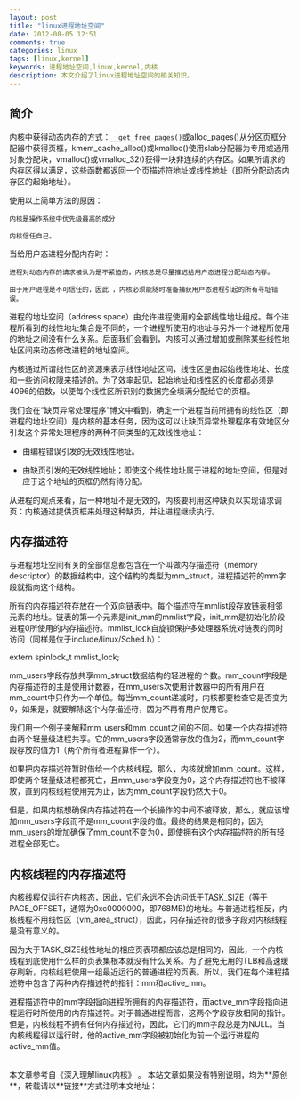```yaml
---
layout: post
title: "linux进程地址空间"
date: 2012-08-05 12:51
comments: true
categories: linux
tags: [linux,kernel]
keywords: 进程地址空间,linux,kernel,内核
description: 本文介绍了linux进程地址空间的相关知识。
---
```

简介   
---
内核中获得动态内存的方式：`__get_free_pages()`或alloc_pages()从分区页框分配器中获得页框，kmem_cache_alloc()或kmalloc()使用slab分配器为专用或通用对象分配块，vmalloc()或vmalloc_32()获得一块非连续的内存区。如果所请求的内存区得以满足，这些函数都返回一个页描述符地址或线性地址（即所分配动态内存区的起始地址）。 

 

使用以上简单方法的原因： 

    内核是操作系统中优先级最高的成分 

    内核信任自己。 
<!--more-->
当给用户态进程分配内存时： 

    进程对动态内存的请求被认为是不紧迫的，内核总是尽量推迟给用户态进程分配动态内存。 

    由于用户进程是不可信任的，因此 ，内核必须能随时准备捕获用户态进程引起的所有寻址错误。 

 

进程的地址空间（address space）由允许进程使用的全部线性地址组成。每个进程所看到的线性地址集合是不同的，一个进程所使用的地址与另外一个进程所使用的地址之间没有什么关系。后面我们会看到，内核可以通过增加或删除某些线性地址区间来动态修改进程的地址空间。 

内核通过所谓线性区的资源来表示线性地址区间，线性区是由起始线性地址、长度和一些访问权限来描述的。为了效率起见，起始地址和线性区的长度都必须是4096的倍数，以便每个线性区所识别的数据完全填满分配给它的页框。 

 

 

 

我们会在“缺页异常处理程序”博文中看到，确定一个进程当前所拥有的线性区（即进程的地址空间）是内核的基本任务，因为这可以让缺页异常处理程序有效地区分引发这个异常处理程序的两种不同类型的无效线性地址： 

- 由编程错误引发的无效线性地址。 

- 由缺页引发的无效线性地址；即使这个线性地址属于进程的地址空间，但是对应于这个地址的页框仍然有待分配。 

从进程的观点来看，后一种地址不是无效的，内核要利用这种缺页以实现请求调页：内核通过提供页框来处理这种缺页，并让进程继续执行。 

 

内存描述符 
---
与进程地址空间有关的全部信息都包含在一个叫做内存描述符（memory descriptor）的数据结构中，这个结构的类型为mm_struct，进程描述符的mm字段就指向这个结构。 

所有的内存描述符存放在一个双向链表中。每个描述符在mmlist段存放链表相邻元素的地址。链表的第一个元素是init_mm的mmlist字段，init_mm是初始化阶段进程0所使用的内存描述符。mmlist_lock自旋锁保护多处理器系统对链表的同时访问（同样是位于include/linux/Sched.h）： 

extern spinlock_t mmlist_lock; 

mm_users字段存放共享mm_struct数据结构的轻进程的个数。mm_count字段是内存描述符的主是使用计数器，在mm_users次使用计数器中的所有用户在mm_count中只作为一个单位。每当mm_count递减时，内核都要检查它是否变为0，如果是，就要解除这个内存描述符，因为不再有用户使用它。 

我们用一个例子来解释mm_users和mm_count之间的不同。如果一个内存描述符由两个轻量级进程共享。它的mm_users字段通常存放的值为2，而mm_count字段存放的值为1（两个所有者进程算作一个）。 

如果把内存描述符暂时借给一个内核线程，那么，内核就增加mm_count。这样，即使两个轻量级进程都死亡，且mm_users字段变为0，这个内存描述符也不被释放，直到内核线程使用完为止，因为mm_count字段仍然大于0。 

但是，如果内核想确保内存描述符在一个长操作的中间不被释放，那么，就应该增加mm_users字段而不是mm_coont字段的值。最终的结果是相同的，因为mm_users的增加确保了mm_count不变为0，即使拥有这个内存描述符的所有轻进程全部死亡。 

 

 

内核线程的内存描述符 
---
内核线程仅运行在内核态，因此，它们永远不会访问低于TASK_SIZE（等于PAGE_OFFSET，通常为0xc0000000，即768MB)的地址。与普通进程相反，内核线程不用线性区（vm_area_struct），因此，内存描述符的很多字段对内核线程是没有意义的。 

因为大于TASK_SIZE线性地址的相应页表项都应该总是相同的，因此，一个内核线程到底使用什么样的页表集根本就没有什么关系。为了避免无用的TLB和高速缓存刷新，内核线程使用一组最近运行的普通进程的页表。所以，我们在每个进程描述符中包含了两种内存描述符的指针：mm和active_mm。 

进程描述符中的mm字段指向进程所拥有的内存描述符，而active_mm字段指向进程运行时所使用的内存描述符。对于普通进程而言，这两个字段存放相同的指针。但是，内核线程不拥有任何内存描述符，因此，它们的mm字段总是为NULL。当内核线程得以运行时，他的active_mm字段被初始化为前一个运行进程的active_mm值。


<br />
本文章参考自《深入理解linux内核》 。   
本站文章如果没有特别说明，均为**原创**，转载请以**链接**方式注明本文地址：<http://tinyxd.me/blog/2012/08/05/linux-process-address-space/>